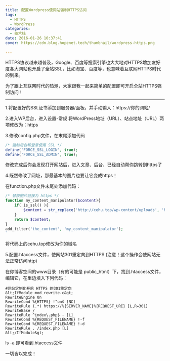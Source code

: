 ```yaml
---
title: 配置Wordpress使网站强制HTTPS访问
tags:
  - HTTPS
  - WordPress
categories:
  - 技术栈
date: 2016-01-26 10:37:41
cover: https://cdn.blog.hopenet.tech/thumbnail/wordpress-https.png

---
```

HTTPS协议越来越普及，Google、百度等搜索引擎也大大地对HTTPS增加友好度各大网站也开启了全站SSL，比如淘宝、百度等，也意味着互联网HTTPS时代的到来。

为了跟上互联网时代的热潮，大家跟我一起来简单的配置即可开启全站HTTPS强制访问！

<!--more-->

* * *

1.将配置好的SSL证书添加到服务器/面板，并手动输入：https://你的网站/

2.进入WP后台，进入设置-常规 将WordPress地址（URL）、站点地址（URL）两项修改为：https

3.修改config.php文件，在末尾添加代码

```php
/* 强制后台和登录使用 SSL */
define('FORCE_SSL_LOGIN', true);
define('FORCE_SSL_ADMIN', true);
```
修改完成后你会发现打开网站后，进入文章、后台，已经自动帮你跳转到https了

4.既然修改了网址，那最基本的图片也要让它变成https！

在function.php文件末尾处添加代码：
```php
/* 替换图片链接为 https */
function my_content_manipulator($content){
    if( is_ssl() ){
        $content = str_replace('http://cehu.top/wp-content/uploads', 'https://cehu.top/wp-content/uploads', $content);
    }
    return $content;
}
add_filter('the_content', 'my_content_manipulator');
`
```

将代码上的cehu.top修改为你的域名

5.配置.htaccess文件，使网站301重定向到HTTPS (注意！这个操作会使网站无法正常访问http)

在你博客空间的www目录（有的可能是 public_html）下，找到.htaccess文件，编辑它，在里边填入下列代码：
```
#网站定制化开启 HTTPS 的301重定向
&lt;IfModule mod_rewrite.c&gt;
RewriteEngine On
RewriteCond %{HTTPS} !^on$ [NC]
RewriteRule (.*) https://%{SERVER_NAME}%{REQUEST_URI} [L,R=301]
RewriteBase /
RewriteRule ^index\.php$ - [L]
RewriteCond %{REQUEST_FILENAME} !-f
RewriteCond %{REQUEST_FILENAME} !-d
RewriteRule . /index.php [L]
&lt;/IfModule&gt;
```
ls -a 即可看到.htaccess文件

一切皆以完成！

